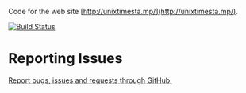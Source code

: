 Code for the web site [http://unixtimesta.mp/](http://unixtimesta.mp/).

[![Build Status](https://travis-ci.org/craiga/unixtimesta.mp.svg?branch=master-python)](https://travis-ci.org/craiga/unixtimesta.mp)

Reporting Issues
================

[Report bugs, issues and requests through GitHub.](https://github.com/craiga/unixtimesta.mp/issues)
